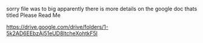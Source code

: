 sorry file was to big apparently   there is more details on the google doc thats titled Please Read Me


https://drive.google.com/drive/folders/1-5k2AD6EEbzAj51eUD8ltcheXohtkF5l